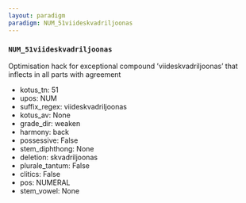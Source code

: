 ```yaml
---
layout: paradigm
paradigm: NUM_51viideskvadriljoonas
---
```

### ` NUM_51viideskvadriljoonas `

Optimisation hack for exceptional compound ’viideskvadriljoonas’ that inflects in all parts with agreement
* kotus_tn: 51
* upos: NUM
* suffix_regex: viideskvadriljoonas
* kotus_av: None
* grade_dir: weaken
* harmony: back
* possessive: False
* stem_diphthong: None
* deletion: skvadriljoonas
* plurale_tantum: False
* clitics: False
* pos: NUMERAL
* stem_vowel: None
